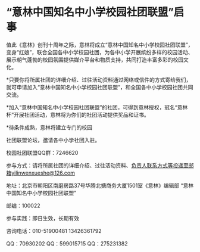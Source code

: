 # “意林中国知名中小学校园社团联盟”启事

值此《意林》创刊十周年之际，意林将成立“意林中国知名中小学校园社团联盟”，变身“红娘”，联合全国各中小学校园社团，为各中小学开展缤纷多样的校园活动、展示朝气蓬勃的校园氛围提供媒介平台和物质支持，共同打造丰富多彩的校园文化。 

*只要你将所属社团的详细介绍、过往活动资料通过网络或信件的方式寄给我们，就可申请加入“意林中国知名中小学校园社团联盟”，和全国各中小学校园社团共同交流。 

*加入“意林中国知名中小学校园社团联盟”的社团，可得到意林授权，冠名“意林杯”开展社团活动，意林将为你们的社团活动提供奖品和证书。 

*待条件成熟，意林将建立专门的校园 

社团联盟论坛，邀请各中小学社团入驻。 

校园社团联盟QQ群：7246620 

参与方式：请将所属社团的详细介绍、过往活动资料、负责人联系方式等投递至邮箱yilinwenxueshe@126.com 

地址：北京市朝阳区南磨房路37号华腾北搪商务大厦1501室《意林》编辑部 “意林中国知名中小学校园社团联盟” 

邮编：100022 

参与实践：即日生效，长期有效 

咨询电话：010-51900481 13426361792 

QQ：70930202 QQ：599015715 QQ：275231382